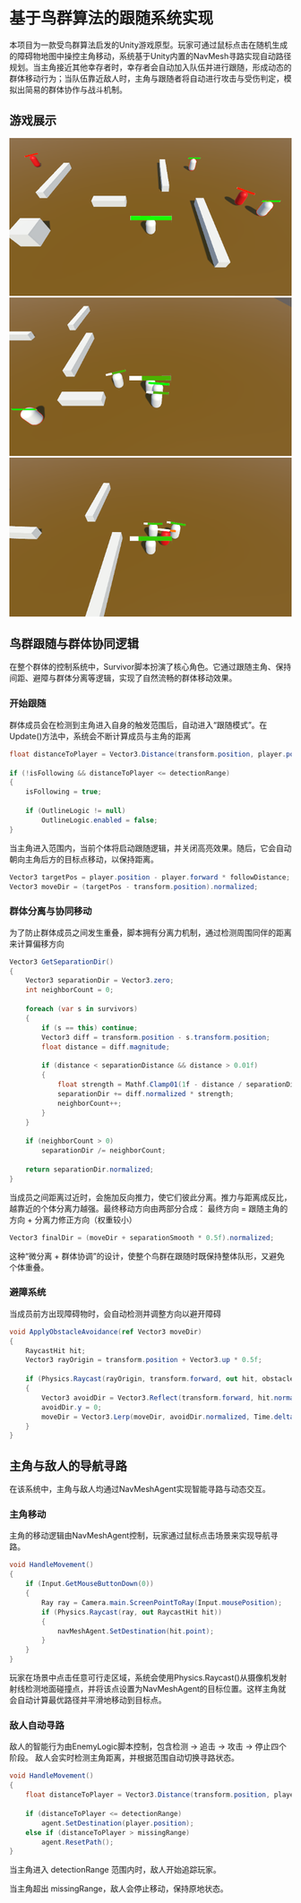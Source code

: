 # 基于鸟群算法的跟随系统实现
本项目为一款受鸟群算法启发的Unity游戏原型。玩家可通过鼠标点击在随机生成的障碍物地图中操控主角移动，系统基于Unity内置的NavMesh寻路实现自动路径规划。当主角接近其他幸存者时，幸存者会自动加入队伍并进行跟随，形成动态的群体移动行为；当队伍靠近敌人时，主角与跟随者将自动进行攻击与受伤判定，模拟出简易的群体协作与战斗机制。

## 游戏展示
![](https://github.com/Airy975/unity-Boids-Game/blob/main/image/1.png)
![](https://github.com/Airy975/unity-Boids-Game/blob/main/image/2.png)
![](https://github.com/Airy975/unity-Boids-Game/blob/main/image/3.png)

## 鸟群跟随与群体协同逻辑
在整个群体的控制系统中，Survivor脚本扮演了核心角色。它通过跟随主角、保持间距、避障与群体分离等逻辑，实现了自然流畅的群体移动效果。

### 开始跟随
群体成员会在检测到主角进入自身的触发范围后，自动进入“跟随模式”。在Update()方法中，系统会不断计算成员与主角的距离
```csharp
float distanceToPlayer = Vector3.Distance(transform.position, player.position);

if (!isFollowing && distanceToPlayer <= detectionRange)
{
    isFollowing = true;

    if (OutlineLogic != null)
        OutlineLogic.enabled = false;
}
```
当主角进入范围内，当前个体将启动跟随逻辑，并关闭高亮效果。随后，它会自动朝向主角后方的目标点移动，以保持距离。
```csharp
Vector3 targetPos = player.position - player.forward * followDistance;
Vector3 moveDir = (targetPos - transform.position).normalized;
```

### 群体分离与协同移动
为了防止群体成员之间发生重叠，脚本拥有分离力机制，通过检测周围同伴的距离来计算偏移方向
```csharp
Vector3 GetSeparationDir()
{
    Vector3 separationDir = Vector3.zero;
    int neighborCount = 0;

    foreach (var s in survivors)
    {
        if (s == this) continue;
        Vector3 diff = transform.position - s.transform.position;
        float distance = diff.magnitude;

        if (distance < separationDistance && distance > 0.01f)
        {
            float strength = Mathf.Clamp01(1f - distance / separationDistance);
            separationDir += diff.normalized * strength;
            neighborCount++;
        }
    }

    if (neighborCount > 0)
        separationDir /= neighborCount;

    return separationDir.normalized;
}
```
当成员之间距离过近时，会施加反向推力，使它们彼此分离。推力与距离成反比，越靠近的个体分离力越强。最终移动方向由两部分合成：
最终方向 = 跟随主角的方向 + 分离力修正方向（权重较小）
```csharp
Vector3 finalDir = (moveDir + separationSmooth * 0.5f).normalized;
```
这种“微分离 + 群体协调”的设计，使整个鸟群在跟随时既保持整体队形，又避免个体重叠。

### 避障系统
当成员前方出现障碍物时，会自动检测并调整方向以避开障碍
```csharp
void ApplyObstacleAvoidance(ref Vector3 moveDir)
{
    RaycastHit hit;
    Vector3 rayOrigin = transform.position + Vector3.up * 0.5f;

    if (Physics.Raycast(rayOrigin, transform.forward, out hit, obstacleAvoidDistance, obstacleLayer))
    {
        Vector3 avoidDir = Vector3.Reflect(transform.forward, hit.normal);
        avoidDir.y = 0;
        moveDir = Vector3.Lerp(moveDir, avoidDir.normalized, Time.deltaTime * avoidForce);
    }
}
```

## 主角与敌人的导航寻路
在该系统中，主角与敌人均通过NavMeshAgent实现智能寻路与动态交互。

### 主角移动
主角的移动逻辑由NavMeshAgent控制，玩家通过鼠标点击场景来实现导航寻路。
```csharp
void HandleMovement()
{
    if (Input.GetMouseButtonDown(0))
    {
        Ray ray = Camera.main.ScreenPointToRay(Input.mousePosition);
        if (Physics.Raycast(ray, out RaycastHit hit))
        {
            navMeshAgent.SetDestination(hit.point);
        }
    }
}
```
玩家在场景中点击任意可行走区域，系统会使用Physics.Raycast()从摄像机发射射线检测地面碰撞点，并将该点设置为NavMeshAgent的目标位置。这样主角就会自动计算最优路径并平滑地移动到目标点。

### 敌人自动寻路
敌人的智能行为由EnemyLogic脚本控制，包含检测 → 追击 → 攻击 → 停止四个阶段。
敌人会实时检测主角距离，并根据范围自动切换寻路状态。
```csharp
void HandleMovement()
{
    float distanceToPlayer = Vector3.Distance(transform.position, player.position);

    if (distanceToPlayer <= detectionRange)
        agent.SetDestination(player.position);
    else if (distanceToPlayer > missingRange)
        agent.ResetPath();
}
```
当主角进入 detectionRange 范围内时，敌人开始追踪玩家。

当主角超出 missingRange，敌人会停止移动，保持原地状态。
